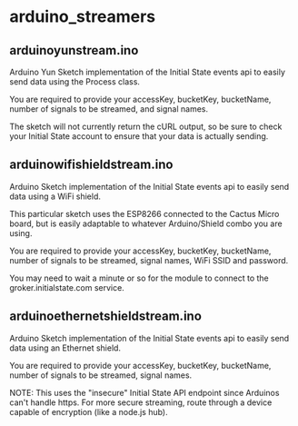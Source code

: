 # arduino_streamers

arduinoyunstream.ino
--------------------

Arduino Yun Sketch implementation of the Initial State events api to easily send data using the Process class.

You are required to provide your accessKey, bucketKey, bucketName, number of signals to be streamed, and signal names.

The sketch will not currently return the cURL output, so be sure to check your Initial State account to ensure that your data is actually sending.

arduinowifishieldstream.ino
---------------------------

Arduino Sketch implementation of the Initial State events api to easily send data using a WiFi shield.

This particular sketch uses the ESP8266 connected to the Cactus Micro board, but is easily adaptable to whatever Arduino/Shield combo you are using.

You are required to provide your accessKey, bucketKey, bucketName, number of signals to be streamed, signal names, WiFi SSID and password.

You may need to wait a minute or so for the module to connect to the groker.initialstate.com service.

arduinoethernetshieldstream.ino
---------------------------

Arduino Sketch implementation of the Initial State events api to easily send data using an Ethernet shield.

You are required to provide your accessKey, bucketKey, bucketName, number of signals to be streamed, signal names.

NOTE: This uses the "insecure" Initial State API endpoint since Arduinos can't handle https. For more secure streaming, route through a device capable of encryption (like a node.js hub).
